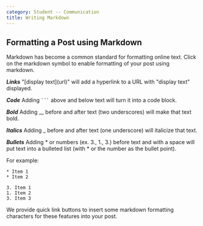 ```yaml
---
category: Student -- Communication
title: Writing Markdown
---
```



## Formatting a Post using Markdown

Markdown has become a common standard for formatting online text.
Click on the markdown symbol to enable formatting of your post using markdown.

   **_Links_** "\[display text\]\(url\)" will add a hyperlink to a URL with "display text" displayed.

   **_Code_** Adding ```` ``` ```` above and below text will turn it into a code block.

   **_Bold_** Adding \_\_ before and after text (two underscores) will make that text bold.

   **_Italics_** Adding \_ before and after text (one underscore) will italicize that text.

   **_Bullets_** Adding \* or numbers (ex. 3., 1., 3.) before text and with a space will put text into a bulleted list (with \* or the number as the bullet point).

   For example:
   ``` 
   * Item 1
   * Item 2
   
   3. Item 1
   1. Item 2
   3. Item 3
   ```

We provide quick link buttons to insert some markdown formatting characters for these features into your post.